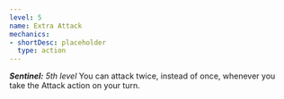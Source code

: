 ```yaml
---
level: 5
name: Extra Attack
mechanics:
- shortDesc: placeholder
  type: action
---
```

_**Sentinel:** 5th level_
You can attack twice, instead of once, whenever you take the Attack action on your turn.